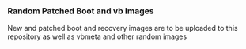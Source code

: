 ### Random Patched Boot and vb Images
New and patched boot and recovery images are to be uploaded to this repository as well as vbmeta and other random images
